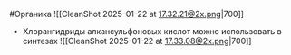 #Органика 
![[CleanShot 2025-01-22 at 17.32.21@2x.png|700]]
- Хлорангидриды алкансульфоновых кислот можно использовать в синтезах
![[CleanShot 2025-01-22 at 17.33.08@2x.png|700]]